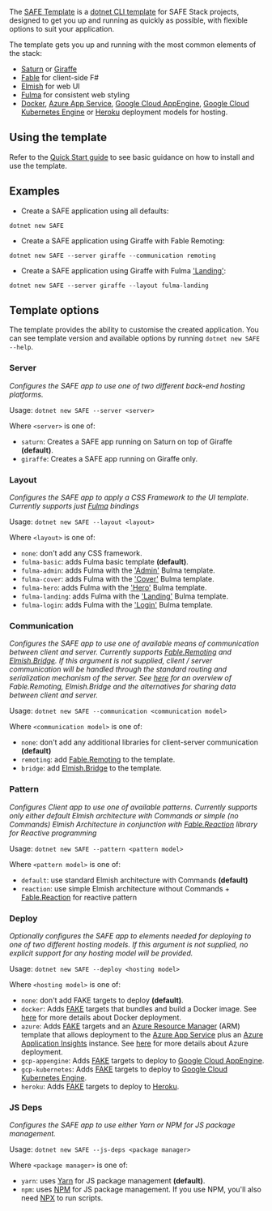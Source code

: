 The [SAFE Template](https://github.com/SAFE-Stack/SAFE-template) is a [dotnet CLI template](https://docs.microsoft.com/en-us/dotnet/core/tools/dotnet-new?tabs=netcore2x) for SAFE Stack projects, designed to get you up and running as quickly as possible, with flexible options to suit your application.

The template gets you up and running with the most common elements of the stack:

* [Saturn](https://saturnframework.github.io/docs/) or [Giraffe](https://github.com/giraffe-fsharp/Giraffe)
* [Fable](http://fable.io/) for client-side F#
* [Elmish](https://elmish.github.io/) for web UI
* [Fulma](https://fulma.github.io/Fulma/) for consistent web styling
* [Docker](template-docker.md), [Azure App Service](template-appservice.md), [Google Cloud AppEngine](template-gcp-appengine.md), [Google Cloud Kubernetes Engine](template-gcp-kubernetes.md) or [Heroku](template-heroku.md) deployment models for hosting.

## Using the template

Refer to the [Quick Start guide](quickstart.md#create-your-first-safe-app) to see basic guidance on how to install and use the template.

## Examples

* Create a SAFE application using all defaults:

`dotnet new SAFE`

* Create a SAFE application using Giraffe with Fable Remoting:

`dotnet new SAFE --server giraffe --communication remoting`

* Create a SAFE application using Giraffe with Fulma ['Landing'](https://dansup.github.io/bulma-templates/templates/landing.html):

`dotnet new SAFE --server giraffe --layout fulma-landing`

## Template options

The template provides the ability to customise the created application. You can see template version and available options by running  `dotnet new SAFE --help`.

### Server

*Configures the SAFE app to use one of two different back-end hosting platforms.*

Usage: `dotnet new SAFE --server <server>`

Where `<server>` is one of:

* `saturn`: Creates a SAFE app running on Saturn on top of Giraffe **(default)**.
* `giraffe`: Creates a SAFE app running on Giraffe only.

### Layout

*Configures the SAFE app to apply a CSS Framework to the UI template. Currently supports just [Fulma](https://fulma.github.io/Fulma) bindings*

Usage: `dotnet new SAFE --layout <layout>`

Where `<layout>` is one of:

* `none`: don't add any CSS framework.
* `fulma-basic`: adds Fulma basic template **(default)**.
* `fulma-admin`: adds Fulma with the ['Admin'](https://bulmatemplates.github.io/bulma-templates/templates/admin.html) Bulma template.
* `fulma-cover`: adds Fulma with the ['Cover'](https://bulmatemplates.github.io/bulma-templates/templates/cover.html) Bulma template.
* `fulma-hero`: adds Fulma with the ['Hero'](https://bulmatemplates.github.io/bulma-templates/templates/hero.html) Bulma template.
* `fulma-landing`: adds Fulma with the ['Landing'](https://bulmatemplates.github.io/bulma-templates/templates/landing.html) Bulma template.
* `fulma-login`: adds Fulma with the ['Login'](https://bulmatemplates.github.io/bulma-templates/templates/login.html) Bulma template.

### Communication

*Configures the SAFE app to use one of available means of communication between client and server. Currently supports [Fable.Remoting](https://github.com/Zaid-Ajaj/Fable.Remoting) and [Elmish.Bridge](https://github.com/Nhowka/Elmish.Bridge). If this argument is not supplied, client / server communication will be handled through the standard routing and serialization mechanism of the server. See [here](feature-clientserver.md) for an overview of Fable.Remoting, Elmish.Bridge and the alternatives for sharing data between client and server.*

Usage: `dotnet new SAFE --communication <communication model>`

Where `<communication model>` is one of:

* `none`: don't add any additional libraries for client-server communication **(default)**
* `remoting`: add [Fable.Remoting](https://github.com/Zaid-Ajaj/Fable.Remoting) to the template.
* `bridge`: add [Elmish.Bridge](https://github.com/Nhowka/Elmish.Bridge) to the template.

### Pattern

*Configures Client app to use one of available patterns. Currently supports only either default Elmish architecture with Commands or simple (no Commands) Elmish Architecture in conjunction with [Fable.Reaction](https://dbrattli.github.io/Reaction/) library for Reactive programming*

Usage: `dotnet new SAFE --pattern <pattern model>`

Where `<pattern model>` is one of:

* `default`: use standard Elmish architecture with Commands **(default)**
* `reaction`: use simple Elmish architecture without Commands + [Fable.Reaction](https://dbrattli.github.io/Reaction/) for reactive pattern

### Deploy

*Optionally configures the SAFE app to elements needed for deploying to one of two different hosting models. If this argument is not supplied, no explicit support for any hosting model will be provided.*

Usage: `dotnet new SAFE --deploy <hosting model>`

Where `<hosting model>` is one of:

* `none`: don't add FAKE targets to deploy **(default)**.
* `docker`: Adds [FAKE](https://fake.build/) targets that bundles and build a Docker image. See [here](template-docker.md) for more details about Docker deployment.
* `azure`: Adds [FAKE](https://fake.build/) targets and an [Azure Resource Manager](https://docs.microsoft.com/en-us/azure/azure-resource-manager/resource-group-overview) (ARM) template that allows deployment to the [Azure App Service](https://azure.microsoft.com/en-us/services/app-service/) plus an [Azure Application Insights](https://azure.microsoft.com/en-us/services/application-insights/) instance. See [here](template-appservice.md) for more details about Azure deployment.
* `gcp-appengine`: Adds [FAKE](https://fake.build/) targets to deploy to [Google Cloud AppEngine](https://cloud.google.com/appengine/).
* `gcp-kubernetes`: Adds [FAKE](https://fake.build/) targets to deploy to [Google Cloud Kubernetes Engine](https://cloud.google.com/kubernetes-engine/).
* `heroku`: Adds [FAKE](https://fake.build/) targets to deploy to [Heroku](https://heroku.com/).

### JS Deps

*Configures the SAFE app to use either Yarn or NPM for JS package management.*

Usage: `dotnet new SAFE --js-deps <package manager>`

Where `<package manager>` is one of:

* `yarn`: uses [Yarn](https://yarnpkg.com/) for JS package management  **(default)**.
* `npm`: uses [NPM](https://www.npmjs.com/) for JS package management. If you use NPM, you'll also need [NPX](https://medium.com/@maybekatz/introducing-npx-an-npm-package-runner-55f7d4bd282b) to run scripts.

